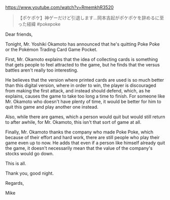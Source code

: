 https://www.youtube.com/watch?v=RmemkhR3520

> 【ポケポケ】神ゲーだけど引退します…岡本吉起がポケポケを辞めるに至った経緯 #pokepoke

Dear friends,

Tonight, Mr. Yoshiki Okamoto has announced that he's quitting Poke Poke or the Pokémon Trading Card Game Pocket. 

First, Mr. Okamoto explains that the idea of collecting cards is something that gets people to feel attracted to the game, but he finds that the versus battles aren't really too interesting.

He believes that the version where printed cards are used is so much better than this digital version, where in order to win, the player is discouraged from making the first attack, and instead should defend, which, as he explains, causes the game to take too long a time to finish. For someone like Mr. Okamoto who doesn't have plenty of time, it would be better for him to quit this game and play another one instead.

Also, while there are games, which a person would quit but would still return to after awhile, for Mr. Okamoto, this isn't that sort of game at all.

Finally, Mr. Okamoto thanks the company who made Poke Poke, which because of their effort and hard work, there are still people who play their game even up to now. He adds that even if a person like himself already quit the game, it doesn't necessarily mean that the value of the company's stocks would go down.

This is all.

Thank you, good night.

Regards,

Mike
